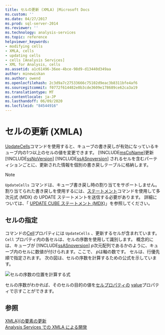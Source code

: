 ```yaml
---
title: セルの更新 (XMLA) |Microsoft Docs
ms.custom: ''
ms.date: 04/27/2017
ms.prod: sql-server-2014
ms.reviewer: ''
ms.technology: analysis-services
ms.topic: reference
helpviewer_keywords:
- modifying cells
- XMLA, cells
- updating cells
- cells [Analysis Services]
- XML for Analysis, cells
ms.assetid: a1c61496-36ee-4bce-98d9-d13440d349aa
author: minewiskan
ms.author: owend
ms.openlocfilehash: 2c3d9a7c27533666c75102d9eac3b8311bfe4af6
ms.sourcegitcommit: f0772f614482e0b3cde3609e178689ce62ca3a19
ms.translationtype: MT
ms.contentlocale: ja-JP
ms.lasthandoff: 06/09/2020
ms.locfileid: "84544916"
---
```

# <a name="updating-cells-xmla"></a>セルの更新 (XMLA)
  [UpdateCells](https://docs.microsoft.com/bi-reference/xmla/xml-elements-commands/updatecells-element-xmla)コマンドを使用すると、キューブの書き戻しが有効になっているキューブ内の1つ以上のセルの値を変更できます。 [!INCLUDE[msCoName](../../includes/msconame-md.md)]更新 [!INCLUDE[ssNoVersion](../../includes/ssnoversion-md.md)] [!INCLUDE[ssASnoversion](../../includes/ssasnoversion-md.md)] されるセルを含むパーティションごとに、更新された情報を個別の書き戻しテーブルに格納します。  
  
> [!NOTE]  
>  `UpdateCells` コマンドは、キューブ書き戻し時の割り当てをサポートしません。 割り当てられた書き戻しを使用するには、[ステートメント](https://docs.microsoft.com/bi-reference/xmla/xml-elements-commands/statement-element-xmla)コマンドを使用して多次元式 (MDX) の UPDATE ステートメントを送信する必要があります。 詳細については、「 [UPDATE CUBE ステートメント &#40;MDX&#41;](/sql/mdx/mdx-data-manipulation-update-cube)」を参照してください。  
  
## <a name="specifying-cells"></a>セルの指定  
 コマンドの[Cell](https://docs.microsoft.com/bi-reference/xmla/xml-elements-properties/cell-element-xmla)プロパティには `UpdateCells` 、更新するセルが含まれています。 `Cell` プロパティ内の各セルは、セルの序数を使用して識別します。 概念的には、キューブが [!INCLUDE[ssASnoversion](../../includes/ssasnoversion-md.md)] *p*次元配列であるかのように、キューブ内のセルに数値が付けられます。ここで、 *p*は軸の数です。 セルは、行優先順で指定されます。 次の図は、セルの序数を計算するための公式を示しています。  
  
 ![セルの序数の位置を計算する式](../../analysis-services/dev-guide/media/cellordinalformula.gif "セルの序数の位置を計算する式")  
  
 セルの序数がわかれば、そのセルの目的の値を[セルプロパティの](https://docs.microsoft.com/bi-reference/xmla/xml-elements-properties/cell-element-xmla) [value](https://docs.microsoft.com/bi-reference/xmla/xml-elements-properties/value-element-xmla)プロパティで示すことができます。  
  
## <a name="see-also"></a>参照  
 [XMLA&#41;&#40;の要素の更新](https://docs.microsoft.com/bi-reference/xmla/xml-elements-commands/update-element-xmla)   
 [Analysis Services での XMLA による開発](../multidimensional-models-scripting-language-assl-xmla/developing-with-xmla-in-analysis-services.md)  
  
  
